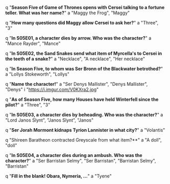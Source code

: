q "**Season Five of Game of Thrones opens with Cersei talking to a fortune teller. What was her name?**"
a "Maggy the Frog", "Maggy"

q "**How many questions did Maggy allow Cersei to ask her?**"
a "Three", "3"

q "**In S05E01, a character dies by arrow. Who was the character?**"
a "Mance Rayder", "Mance"

q "**In S05E02, the Sand Snakes send what item of Myrcella's to Cersei in the teeth of a snake?**"
a "Necklace", "A necklace", "Her necklace"

q "**In Season Five, to whom was Ser Bronn of the Blackwater betrothed?**"
a "Lollys Stokeworth", "Lollys"

q "**Name the character!**"
a "Ser Denys Mallister", "Denys Mallister", "Denys"
i "https://i.imgur.com/V0KXra2.jpg"

q "**As of Season Five, how many Houses have held Winterfell since the pilot?**"
a "Three", "3"

q "**In S05E03, a character dies by beheading. Who was the character?**"
a "Lord Janos Slynt", "Janos Slynt", "Janos"

q "**Ser Jorah Mormont kidnaps Tyrion Lannister in what city?**"
a "Volantis"

q "Shireen Baratheon contracted Greyscale from what item?**"
a "A doll", "doll"

q "**In S05E04, a character dies during an ambush. Who was the character?**"
a "Ser Barristan Selmy", "Ser Barristan", "Barristan Selmy", "Barristan"

q "**Fill in the blank! Obara, Nymeria, ...**"
a "Tyene"
